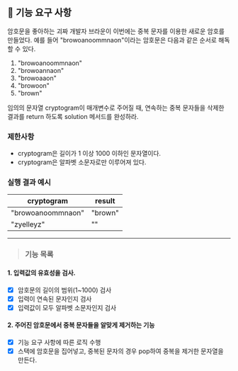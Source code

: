 ## 🚀 기능 요구 사항

암호문을 좋아하는 괴짜 개발자 브라운이 이번에는 중복 문자를 이용한 새로운 암호를 만들었다. 예를 들어 "browoanoommnaon"이라는 암호문은 다음과 같은 순서로 해독할 수 있다.

1. "browoanoommnaon"
2. "browoannaon"
3. "browoaaon"
4. "browoon"
5. "brown"

임의의 문자열 cryptogram이 매개변수로 주어질 때, 연속하는 중복 문자들을 삭제한 결과를 return 하도록 solution 메서드를 완성하라.

### 제한사항

- cryptogram은 길이가 1 이상 1000 이하인 문자열이다.
- cryptogram은 알파벳 소문자로만 이루어져 있다.

### 실행 결과 예시

| cryptogram | result |
| --- | --- |
| "browoanoommnaon" | "brown" |
| "zyelleyz" | "" |
----
> ### 기능 목록
#### 1. 입력값의 유효성을 검사.
- [x] 암호문의 길이의 범위(1~1000) 검사
- [x] 입력이 연속된 문자인지 검사
- [x] 입력값이 모두 알파벳 소문자인지 검사
#### 2. 주어진 암호문에서 중복 문자들을 알맞게 제거하는 기능
- [x] 기능 요구 사항에 따른 로직 수행
- [x] 스택에 암호문을 집어넣고, 중복된 문자의 경우 pop하여 중복을 제거한 문자열을 만든다.